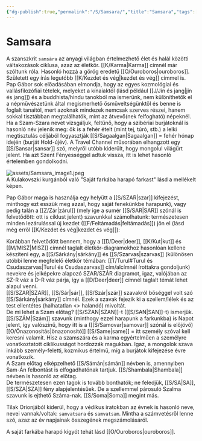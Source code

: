 ```yaml
---
{"dg-publish":true,"permalink":"/S/Samsara/","title":"Samsara","tags":["dg_uploaded"],"created":"2023-11-19T03:34","updated":"2023-11-19T03:34"}
---
```



# Samsara

A szanszkrit `samsāra` az anyagi világban értelmezhető élet és halál közötti váltakozások ciklusa, azaz az életkör. [[K/Karma\|Karma]] címnél már szóltunk róla. Hasonló hozzá a görög eredetű [[O/Ouroboros\|ouroboros]]. Született egy írás legutóbb [[K/Kezdet és vég\|kezdet és vég]] címmel is.  
Pap Gábor sok előadásában elmondja, hogy az egyes kozmológiai és vallásfilozófiai tételek, melyeket a kínaiaktól (lásd például [[J/Jin és jang\|jin és jang]]) és a buddhista/hindu tanokból ma ismerünk, nem különíthetők el a népművészetünk által megismerhető ősműveltségünktől és benne is foglalt tanaitól, mert azoknak mindezek nemcsak szerves részei, hanem sokkal tisztábban megtalálhatók, mint az átvevő(nek felfogható) népeknél.  
Ha a Szam-Szara nevet vizsgáljuk, feltűnő, hogy a szibériai burjátoknál is hasonló név jelenik meg: ők is a fehér ételt (mint tej, túró, stb.) a lelki megtisztulás céljából fogyasztják [[S/Sagaalgan\|Sagaalgan]] = fehér hónap idején (burját Hold-újév). A Travel Channel műsorában elhangzott egy [[S/Sansar\|sansar]] szó, melyről utóbb kiderült, hogy mongolul világűrt jelent. Ha azt Szent Fényességgel adtuk vissza, itt is lehet hasonló értelemben gondolkodni.  

![assets/Samsara_image1.jpeg](/img/user/S/assets/Samsara_image1.jpeg)  
A Kulakovszki kurgánból való "Saját farkába harapó farkast" lásd a mellékelt képen.  

Pap Gábor maga is használja egy helyütt a [[S/SZAR\|szar]] kifejezést, minthogy ezt esszük meg azzal, hogy saját fenekünkbe harapunk), vagy pedig talán a [[Z/Zár\|zárul]] (mely ige a sumér [[S/SAR\|SAR]] szónál is felvetődött: ott is ciklust jelent) szavunkkal számolhatunk: természetesen minden lezárulással új kezdet ([[F/Feltámadás\|feltámadás]]) jön el (lásd még erről [[K/Kezdet és vég\|kezdet és vég]]):  

Korábban felvetődött bennem, hogy a [[D/Deer\|deer]], [[K/Kut\|kut]] és [[M/MISZ\|MISZ]] címnél taglalt életkör-diagramokhoz hasonlóan kellene készíteni egy, a [[S/Sárkány\|sárkány]] és [[S/Szarvas\|szarvas]] (különösen utóbbi lenne megfelelő életkör témában: [[T/Turul#Turul és Csudaszarvas\|Turul és Csudaszarvas]] cím/alcímnél írottakra gondoljunk) nevekre és jelképekre alapozó SZAR/SZÁR diagramot, igaz, valójában az SZ-R váz a D-R váz párja, így a [[D/Deer\|deer]] címnél taglalt témát lehet alapul venni.  
[[S/SZAR\|SZAR]], [[S/Sár\|sár]], [[S/Szár\|szár]] szavakról bőséggel volt szó [[S/Sárkány\|sárkány]] címnél. Ezek a szavak fejezik ki a szellem/lélek és az test ellentétes (halhatatlan <> halandó) mivoltát.  
De mi lehet a Szam előtag? [[S/SZAN\|SZAN]]-t ([[S/SAN\|SAN]]-t) ismerjük. [[S/SZÁM\|Szám]] szavunk (minthogy ezzel harapunk a farkunkba) is Napot jelent, így valószínű, hogy itt is a ([[S/Samovar\|samovar]] szónál is előjövő) [[O/Önazonosítás\|önazonosító]] [[S/Same\|same]] = itt személy szóval kell keresni valamit. Hisz a szamszára és a karma egyértelműen a személyre vonatkoztatott ciklikusságot hordozzák magukban. Igaz, a mongolok szava inkább személy-feletti, kozmikus értelmű, míg a burjátok kifejezése évre vonatkozik.  
A Szam előtag elképzelhető [[S/Sámán\|sámán]] névben is, amennyiben Sam-Án felbontást is elfogadhatónak tartjuk. [[S/Shambala\|Shambala]] névben is hasonló az előtag.  
De természetesen ezen tagok is tovább bonthatók; ne feledjük, [[S/SA\|SA]], [[S/SZA\|SZA]] fény alapjelentésűek. De a szellemmel párosuló Szalma szavunk is ejthető Száma-nak. [[S/Soma\|Soma]] megint más.  

Tilak Orionjából kiderül, hogy a védikus iratokban az évnek is hasonló neve, nevei vannak/voltak: `samvatsara` és `samvatsam`. Mintha a számvetésről lenne szó, azaz az év napjainak összegének megszámolásáról.  


A saját farkába harapó kígyót tehát lásd [[O/Ouroboros\|ouroboros]].  
